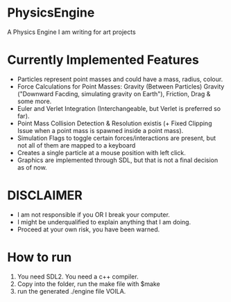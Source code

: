 # PhysicsEngine
A Physics Engine I am writing for art projects

# Currently Implemented Features
- Particles represent point masses and could have a mass, radius, colour.
- Force Calculations for Point Masses: Gravity (Between Particles) Gravity ("Downward Facding, simulating gravity on Earth"), Friction, Drag & some more.
- Euler and Verlet Integration (Interchangeable, but Verlet is preferred so far).
- Point Mass Collision Detection & Resolution existis (+ Fixed Clipping Issue when a point mass is spawned inside a point mass).
- Simulation Flags to toggle certain forces/interactions are present, but not all of them are mapped to a keyboard
- Creates a single particle at a mouse position with left click.
- Graphics are implemented through SDL, but that is not a final decision as of now.


# DISCLAIMER
- I am not responsible if you OR I break your computer.
- I might be underqualified to explain anything that I am doing.
- Proceed at your own risk, you have been warned.

# How to run
1. You need SDL2. You need a c++ compiler.
2. Copy into the folder, run the make file with $make
3. run the generated ./engine file
VOILA.

